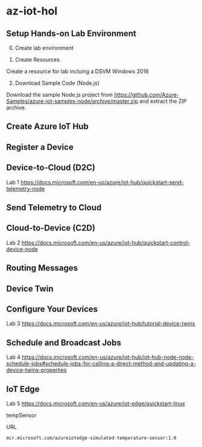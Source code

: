 # az-iot-hol

## Setup Hands-on Lab Environment

00. Create lab environment

01. Create Resources

Create a resource for lab incluing a DSVM Windows 2016 

02. Download Sample Code (Node.js)

Download the sample Node.js project from https://github.com/Azure-Samples/azure-iot-samples-node/archive/master.zip and extract the ZIP archive.

## Create Azure IoT Hub

## Register a Device

## Device-to-Cloud (D2C)

Lab 1 https://docs.microsoft.com/en-us/azure/iot-hub/quickstart-send-telemetry-node


## Send Telemetry to Cloud

## Cloud-to-Device (C2D)

Lab 2 https://docs.microsoft.com/en-us/azure/iot-hub/quickstart-control-device-node

## Routing Messages

## Device Twin

## Configure Your Devices

Lab 3 https://docs.microsoft.com/en-us/azure/iot-hub/tutorial-device-twins

## Schedule and Broadcast Jobs

Lab 4 https://docs.microsoft.com/en-us/azure/iot-hub/iot-hub-node-node-schedule-jobs#schedule-jobs-for-calling-a-direct-method-and-updating-a-device-twins-properties

## IoT Edge

Lab 5 https://docs.microsoft.com/en-us/azure/iot-edge/quickstart-linux

tempSensor

URL
```bash
mcr.microsoft.com/azureiotedge-simulated-temperature-sensor:1.0
```
